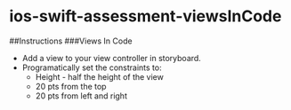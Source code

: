 # ios-swift-assessment-viewsInCode

##Instructions
###Views In Code
* Add a view to your view controller in storyboard.
* Programatically set the constraints to:
	* Height - half the height of the view
	* 20 pts from the top
	* 20 pts from left and right
